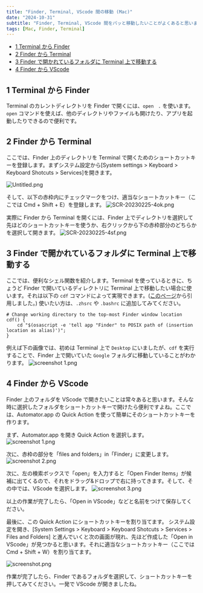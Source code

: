 ```yaml
---
title: "Finder, Terminal, VScode 間の移動 (Mac)"
date: "2024-10-31"
subtitle: "Finder, Terminal, VScode 間をパッと移動したいことがよくあると思います。そのための方法を以下にまとめました。"
tags: [Mac, Finder, Terminal]
---
```


- [1 Terminal から Finder](#1-terminal-から-finder)
- [2 Finder から Terminal](#2-finder-から-terminal)
- [3 Finder で開かれているフォルダに Terminal 上で移動する](#3-finder-で開かれているフォルダに-terminal-上で移動する)
- [4 Finder から VScode](#4-finder-から-vscode)


## 1 Terminal から Finder
Terminal のカレントディレクトリを Finder で開くには、`open　.` を使います。`open` コマンドを使えば、他のディレクトリやファイルも開けたり、アプリを起動したりできるので便利です。



## 2 Finder から Terminal
ここでは、Finder 上のディレクトリを Terminal で開くためのショートカットキーを登録します。まずシステム設定から[System settings > Keyboard > Keyboard Shotcuts > Services]を開きます。

![Untitled.png](https://qiita-image-store.s3.ap-northeast-1.amazonaws.com/0/414636/9e5188ae-4048-9423-35c2-f52ef1ccb5f0.png)

そして、以下の赤枠内にチェックマークをつけ、適当なショートカットキー（ここでは Cmd + Shift + E）を登録します。
![SCR-20230225-4ok.png](https://qiita-image-store.s3.ap-northeast-1.amazonaws.com/0/414636/f5f80cbd-d13e-0efe-4df1-e4068f8a7789.png)

実際に Finder から Terminal を開くには、Finder 上でディレクトリを選択して先ほどのショートカットキーを使うか、右クリックから下の赤枠部分のどちらかを選択して開きます。
![SCR-20230225-4sf.png](https://qiita-image-store.s3.ap-northeast-1.amazonaws.com/0/414636/a0b03cf8-9c42-8f95-b7e6-ed91af3f04c4.png "width=500px")



## 3 Finder で開かれているフォルダに Terminal 上で移動する
ここでは、便利なシェル関数を紹介します。Terminal を使っているときに、ちょうど Finder で開いているディレクトリに Terminal 上で移動したい場合に使います。それは以下の `cdf` コマンドによって実現できます。([このページ](https://github.com/webpro/dotfiles/blob/master/system/.function.macos)から引用しました。)
使いたい方は、`.zhsrc` や `.bashrc` に追加してみてください。

```shell
# Change working directory to the top-most Finder window location
cdf() {
	cd "$(osascript -e 'tell app "Finder" to POSIX path of (insertion location as alias)')";
}
```

例えば下の画像では、初めは Terminal 上で `Desktop` にいましたが、`cdf` を実行することで、Finder 上で開いていた `Google` フォルダに移動していることがわかります。
![screenshot 1.png](https://qiita-image-store.s3.ap-northeast-1.amazonaws.com/0/414636/7ca6f1ac-dac7-0e32-1506-b0037e594595.png)



## 4 Finder から VScode
Finder 上のフォルダを VScode で開きたいことは常々あると思います。そんな時に選択したフォルダをショートカットキーで開けたら便利ですよね。ここでは、Automator.app の Quick Action を使って簡単にそのショートカットキーを作ります。

まず、Automator.app を開き Quick Action を選択します。
![screenshot 1.png](https://qiita-image-store.s3.ap-northeast-1.amazonaws.com/0/414636/508228c3-9048-07dc-91bb-61d0f8559167.png)

次に、赤枠の部分を「files and folders」in「Finder」に変更します。
![screenshot 2.png](https://qiita-image-store.s3.ap-northeast-1.amazonaws.com/0/414636/e33ab371-bc0d-59dc-22a1-35eaabde3578.png)

次に、左の検索ボックスで「open」を入力すると「Open Finder Items」が候補に出てくるので、それをドラッグ&ドロップで右に持ってきます。そして、その中では、VScode を選択します。
![screenshot 3.png](https://qiita-image-store.s3.ap-northeast-1.amazonaws.com/0/414636/8aacd3b1-73db-6fc6-3490-6a086289f803.png)

以上の作業が完了したら、「Open in VScode」などと名前をつけて保存してください。

最後に、この Quick Action にショートカットキーを割り当てます。
システム設定を開き、[System Settings > Keyboard > Keyboard Shotcuts > Services > Files and Folders] と進んでいくと次の画面が現れ、先ほど作成した「Open in VScode」が見つかると思います。それに適当なショートカットキー（ここでは Cmd + Shift + W）を割り当てます。

![screenshot.png](https://qiita-image-store.s3.ap-northeast-1.amazonaws.com/0/414636/0ea10088-9c7c-8bd9-69ba-b3a969f1dc41.png)

作業が完了したら、Finder であるフォルダを選択して、ショートカットキーを押してみてください。一発で VScode が開きましたね。